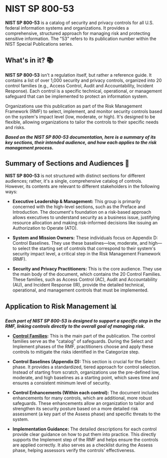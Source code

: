# NIST SP 800-53  
**NIST SP 800-53** is a catalog of security and privacy controls for all U.S. federal information systems and organizations. It provides a comprehensive, 
structured approach for managing risk and protecting sensitive information. The "53" refers to its publication number within the NIST Special Publications series.

## **What's in it?** 📚  
**NIST SP 800-53** isn't a regulation itself, but rather a reference guide. It contains a list of over 1,000 security and privacy controls, organized into 20 control 
families (e.g., Access Control, Audit and Accountability, Incident Response). Each control is a specific technical, operational, or management safeguard that can be 
implemented to protect an information system.

Organizations use this publication as part of the Risk Management Framework (RMF) to select, implement, and monitor security controls based on the system's impact
level (low, moderate, or high). It's designed to be flexible, allowing organizations to tailor the controls to their specific needs and risks.  

**_Based on the **NIST SP 800-53** documentation, here is a summary of its key sections, their intended audience, and how each applies to the risk management process._**

## **Summary of Sections and Audiences** 👥
**NIST SP 800-53** is not structured with distinct sections for different audiences; rather, it's a single, comprehensive catalog of controls. However, its contents are 
relevant to different stakeholders in the following ways:

- **Executive Leadership & Management:** This group is primarily concerned with the high-level sections, such as the Preface and Introduction. The document's foundation on 
a risk-based approach allows executives to understand security as a business issue, justifying resource allocation and making risk-informed decisions like issuing an 
Authorization to Operate (ATO).

- **System and Mission Owners:** These individuals focus on Appendix D: Control Baselines. They use these baselines—low, moderate, and high—to select the starting set of 
controls that correspond to their system's security impact level, a critical step in the Risk Management Framework (RMF).

- **Security and Privacy Practitioners:** This is the core audience. They use the main body of the document, which contains the 20 Control Families. These families, such as 
Access Control (AC), Audit and Accountability (AU), and Incident Response (IR), provide the detailed technical, operational, and management controls that must be implemented.

## **Application to Risk Management** 📊
**_Each part of **NIST SP 800-53** is designed to support a specific step in the RMF, linking controls directly to the overall goal of managing risk._**

- **[Control Families](https://github.com/jacobvasquez92/cybersecurity-framework-summaries/blob/main/nist_800-53/control%20families.md):** This is the main part of the publication. The control families serve as the "catalog" of safeguards. During the Select and Implement phases of the RMF, 
practitioners choose and apply these controls to mitigate the risks identified in the Categorize step.

- **Control Baselines (Appendix D):** This section is crucial for the Select phase. It provides a standardized, tiered approach for control selection. Instead of starting from scratch, 
organizations use the pre-defined low, moderate, and high baselines as a starting point, which saves time and ensures a consistent minimum level of security.

- **Control Enhancements (Within each control):** The document includes enhancements for many controls, which are additional, more robust safeguards. These enhancements allow an 
organization to tailor and strengthen its security posture based on a more detailed risk assessment (a key part of the Assess phase) and specific threats to the system.

- **Implementation Guidance:** The detailed descriptions for each control provide clear guidance on how to put them into practice. This directly supports the Implement step 
of the RMF and helps ensure the controls are applied correctly. It also serves as a checklist during the Assess phase, helping assessors verify the controls' effectiveness.
